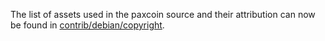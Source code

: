 The list of assets used in the paxcoin source and their attribution can now be found in [contrib/debian/copyright](../contrib/debian/copyright).
